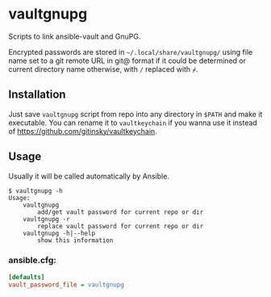 # vaultgnupg

Scripts to link ansible-vault and GnuPG.

Encrypted passwords are stored in `~/.local/share/vaultgnupg/` using file
name set to a git remote URL in git@ format if it could be determined or
current directory name otherwise, with `/` replaced with `⌿`.

## Installation

Just save `vaultgnupg` script from repo into any directory in `$PATH` and
make it executable. You can rename it to `vaultkeychain` if you wanna use
it instead of https://github.com/gitinsky/vaultkeychain.

## Usage

Usually it will be called automatically by Ansible.

```
$ vaultgnupg -h
Usage:
	vaultgnupg
		add/get vault password for current repo or dir
	vaultgnupg -r
		replace vault password for current repo or dir
	vaultgnupg -h|--help
		show this information
```

### ansible.cfg:

```ini
[defaults]
vault_password_file = vaultgnupg
```
